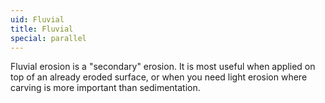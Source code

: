 ```yaml
---
uid: Fluvial
title: Fluvial
special: parallel
---
```


Fluvial erosion is a "secondary" erosion. It is most useful when applied on top of an already eroded surface, or when you need light erosion where carving is more important than sedimentation.

